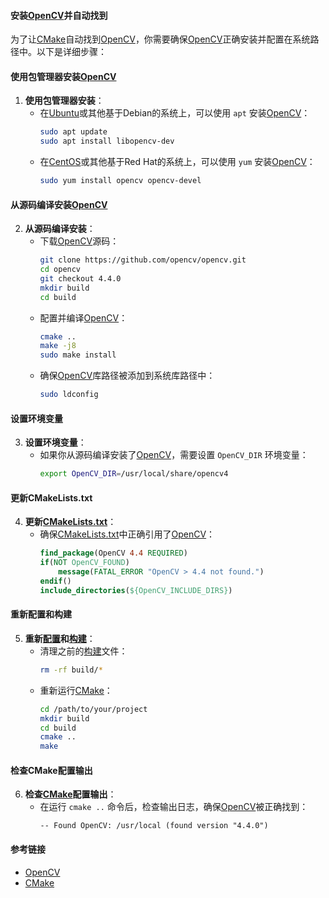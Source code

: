 

#### 安装[OpenCV](https://zh.wikipedia.org/wiki/OpenCV)并自动找到

为了让[CMake](https://zh.wikipedia.org/wiki/CMake)自动找到[OpenCV](https://zh.wikipedia.org/wiki/OpenCV)，你需要确保[OpenCV](https://zh.wikipedia.org/wiki/OpenCV)正确安装并配置在系统路径中。以下是详细步骤：

#### 使用包管理器安装[OpenCV](https://zh.wikipedia.org/wiki/OpenCV)

1. **使用包管理器安装**：
   - 在[Ubuntu](https://zh.wikipedia.org/wiki/Ubuntu)或其他基于Debian的系统上，可以使用 `apt` 安装[OpenCV](https://zh.wikipedia.org/wiki/OpenCV)：
     ```bash
     sudo apt update
     sudo apt install libopencv-dev
     ```
   - 在[CentOS](https://zh.wikipedia.org/wiki/CentOS)或其他基于Red Hat的系统上，可以使用 `yum` 安装[OpenCV](https://zh.wikipedia.org/wiki/OpenCV)：
     ```bash
     sudo yum install opencv opencv-devel
     ```

#### 从源码编译安装[OpenCV](https://zh.wikipedia.org/wiki/OpenCV)

2. **从源码编译安装**：
   - 下载[OpenCV](https://zh.wikipedia.org/wiki/OpenCV)源码：
     ```bash
     git clone https://github.com/opencv/opencv.git
     cd opencv
     git checkout 4.4.0
     mkdir build
     cd build
     ```
   - 配置并编译[OpenCV](https://zh.wikipedia.org/wiki/OpenCV)：
     ```bash
     cmake ..
     make -j8
     sudo make install
     ```
   - 确保[OpenCV](https://zh.wikipedia.org/wiki/OpenCV)库路径被添加到系统库路径中：
     ```bash
     sudo ldconfig
     ```

#### 设置环境变量

3. **设置环境变量**：
   - 如果你从源码编译安装了[OpenCV](https://zh.wikipedia.org/wiki/OpenCV)，需要设置 `OpenCV_DIR` 环境变量：
     ```bash
     export OpenCV_DIR=/usr/local/share/opencv4
     ```

#### 更新CMakeLists.txt

4. **更新[CMakeLists.txt](https://zh.wikipedia.org/wiki/CMakeLists.txt)**：
   - 确保[CMakeLists.txt](https://zh.wikipedia.org/wiki/CMakeLists.txt)中正确引用了[OpenCV](https://zh.wikipedia.org/wiki/OpenCV)：
     ```cmake
     find_package(OpenCV 4.4 REQUIRED)
     if(NOT OpenCV_FOUND)
         message(FATAL_ERROR "OpenCV > 4.4 not found.")
     endif()
     include_directories(${OpenCV_INCLUDE_DIRS})
     ```

#### 重新配置和构建

5. **重新[配置](https://zh.wikipedia.org/wiki/配置)和[构建](https://zh.wikipedia.org/wiki/构建)**：
   - 清理之前的[构建](https://zh.wikipedia.org/wiki/构建)文件：
     ```bash
     rm -rf build/*
     ```
   - 重新运行[CMake](https://zh.wikipedia.org/wiki/CMake)：
     ```bash
     cd /path/to/your/project
     mkdir build
     cd build
     cmake ..
     make
     ```

#### 检查CMake配置输出

6. **检查[CMake](https://zh.wikipedia.org/wiki/CMake)配置输出**：
   - 在运行 `cmake ..` 命令后，检查输出日志，确保[OpenCV](https://zh.wikipedia.org/wiki/OpenCV)被正确找到：
     ```
     -- Found OpenCV: /usr/local (found version "4.4.0")
     ```

#### 参考链接

- [OpenCV](http://opencv.org/)
- [CMake](https://cmake.org/)


